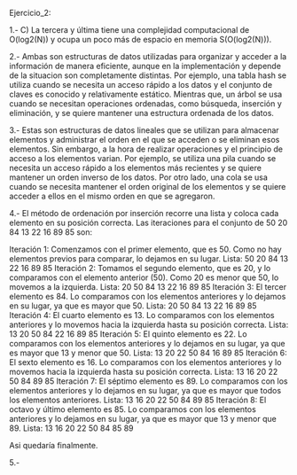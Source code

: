 Ejercicio_2:

1.- C) La tercera y última tiene una complejidad computacional de O(log2(N)) y ocupa un poco más de espacio en memoria S(O(log2(N))).

2.- Ambas son estructuras de datos utilizadas para organizar y acceder a la información de manera eficiente, aunque en la implementación y depende de la situacion son completamente distintas. Por ejemplo, una tabla hash se utiliza cuando se necesita un acceso rápido a los datos y el conjunto de claves es conocido y relativamente estático. Mientras que, un árbol se usa cuando se necesitan operaciones ordenadas, como búsqueda, inserción y eliminación, y se quiere mantener una estructura ordenada de los datos.

3.- Estas son estructuras de datos lineales que se utilizan para almacenar elementos y administrar el orden en el que se acceden o se eliminan esos elementos. Sin embargo, a la hora de realizar operaciones y el principio de acceso a los elementos varian. Por ejemplo, se utiliza una pila cuando se necesita un acceso rápido a los elementos más recientes y se quiere mantener un orden inverso de los datos. Por otro lado, una cola se usa cuando se necesita mantener el orden original de los elementos y se quiere acceder a ellos en el mismo orden en que se agregaron.

4.- El método de ordenación por inserción recorre una lista y coloca cada elemento en su posición correcta.
Las iteraciones para el conjunto de 50 20 84 13 22 16 89 85 son:

Iteración 1: Comenzamos con el primer elemento, que es 50. Como no hay elementos previos para comparar, lo dejamos en su lugar.
Lista: 50 20 84 13 22 16 89 85
Iteración 2: Tomamos el segundo elemento, que es 20, y lo comparamos con el elemento anterior (50). Como 20 es menor que 50, lo movemos a la izquierda.
Lista: 20 50 84 13 22 16 89 85
Iteración 3: El tercer elemento es 84. Lo comparamos con los elementos anteriores y lo dejamos en su lugar, ya que es mayor que 50.
Lista: 20 50 84 13 22 16 89 85
Iteración 4: El cuarto elemento es 13. Lo comparamos con los elementos anteriores y lo movemos hacia la izquierda hasta su posición correcta.
Lista: 13 20 50 84 22 16 89 85
Iteración 5: El quinto elemento es 22. Lo comparamos con los elementos anteriores y lo dejamos en su lugar, ya que es mayor que 13 y menor que 50.
Lista: 13 20 22 50 84 16 89 85
Iteración 6: El sexto elemento es 16. Lo comparamos con los elementos anteriores y lo movemos hacia la izquierda hasta su posición correcta.
Lista: 13 16 20 22 50 84 89 85
Iteración 7: El séptimo elemento es 89. Lo comparamos con los elementos anteriores y lo dejamos en su lugar, ya que es mayor que todos los elementos anteriores.
Lista: 13 16 20 22 50 84 89 85
Iteración 8: El octavo y último elemento es 85. Lo comparamos con los elementos anteriores y lo dejamos en su lugar, ya que es mayor que 13 y menor que 89.
Lista: 13 16 20 22 50 84 85 89

Asi quedaría finalmente.

5.- 
